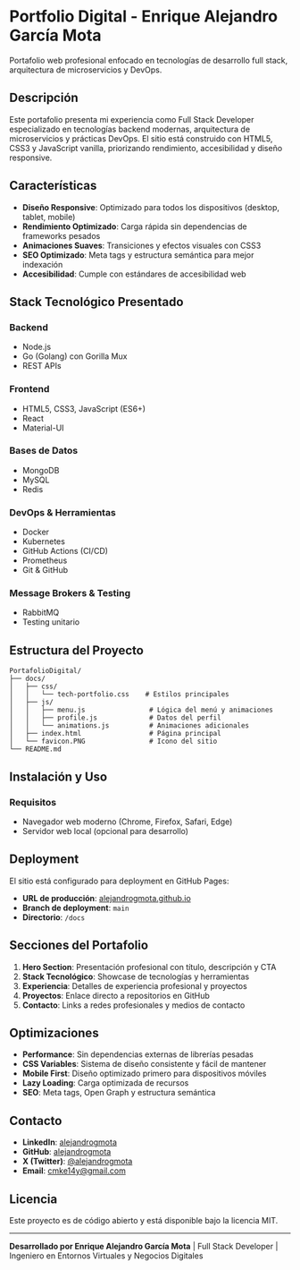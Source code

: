 # Portfolio Digital - Enrique Alejandro García Mota

Portafolio web profesional enfocado en tecnologías de desarrollo full stack, arquitectura de microservicios y DevOps.

## Descripción

Este portafolio presenta mi experiencia como Full Stack Developer especializado en tecnologías backend modernas, arquitectura de microservicios y prácticas DevOps. El sitio está construido con HTML5, CSS3 y JavaScript vanilla, priorizando rendimiento, accesibilidad y diseño responsive.

## Características

- **Diseño Responsive**: Optimizado para todos los dispositivos (desktop, tablet, mobile)
- **Rendimiento Optimizado**: Carga rápida sin dependencias de frameworks pesados
- **Animaciones Suaves**: Transiciones y efectos visuales con CSS3
- **SEO Optimizado**: Meta tags y estructura semántica para mejor indexación
- **Accesibilidad**: Cumple con estándares de accesibilidad web

## Stack Tecnológico Presentado

### Backend
- Node.js
- Go (Golang) con Gorilla Mux
- REST APIs

### Frontend
- HTML5, CSS3, JavaScript (ES6+)
- React
- Material-UI

### Bases de Datos
- MongoDB
- MySQL
- Redis

### DevOps & Herramientas
- Docker
- Kubernetes
- GitHub Actions (CI/CD)
- Prometheus
- Git & GitHub

### Message Brokers & Testing
- RabbitMQ
- Testing unitario

## Estructura del Proyecto

```
PortafolioDigital/
├── docs/
│   ├── css/
│   │   └── tech-portfolio.css    # Estilos principales
│   ├── js/
│   │   ├── menu.js                # Lógica del menú y animaciones
│   │   ├── profile.js             # Datos del perfil
│   │   └── animations.js          # Animaciones adicionales
│   ├── index.html                 # Página principal
│   └── favicon.PNG                # Icono del sitio
└── README.md
```

## Instalación y Uso

### Requisitos
- Navegador web moderno (Chrome, Firefox, Safari, Edge)
- Servidor web local (opcional para desarrollo)

## Deployment

El sitio está configurado para deployment en GitHub Pages:

- **URL de producción**: [alejandrogmota.github.io](https://alejandrogmota.github.io/PortafolioDigital/)
- **Branch de deployment**: `main`
- **Directorio**: `/docs`

## Secciones del Portafolio

1. **Hero Section**: Presentación profesional con título, descripción y CTA
2. **Stack Tecnológico**: Showcase de tecnologías y herramientas
3. **Experiencia**: Detalles de experiencia profesional y proyectos
4. **Proyectos**: Enlace directo a repositorios en GitHub
5. **Contacto**: Links a redes profesionales y medios de contacto

## Optimizaciones

- **Performance**: Sin dependencias externas de librerías pesadas
- **CSS Variables**: Sistema de diseño consistente y fácil de mantener
- **Mobile First**: Diseño optimizado primero para dispositivos móviles
- **Lazy Loading**: Carga optimizada de recursos
- **SEO**: Meta tags, Open Graph y estructura semántica

## Contacto

- **LinkedIn**: [alejandrogmota](https://www.linkedin.com/in/alejandrogmota/)
- **GitHub**: [alejandrogmota](https://github.com/alejandrogmota)
- **X (Twitter)**: [@alejandrogmota](https://x.com/alejandrogmota)
- **Email**: cmke14y@gmail.com

## Licencia

Este proyecto es de código abierto y está disponible bajo la licencia MIT.

---

**Desarrollado por Enrique Alejandro García Mota** | Full Stack Developer | Ingeniero en Entornos Virtuales y Negocios Digitales
